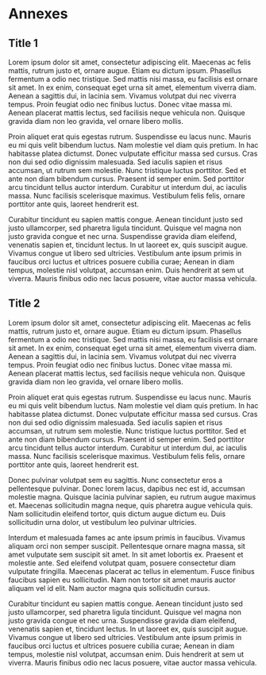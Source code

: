 # Annexes

## Title 1

Lorem ipsum dolor sit amet, consectetur adipiscing elit. Maecenas ac felis mattis, rutrum justo et, ornare augue. Etiam eu dictum ipsum. Phasellus fermentum a odio nec tristique. Sed mattis nisi massa, eu facilisis est ornare sit amet. In ex enim, consequat eget urna sit amet, elementum viverra diam. Aenean a sagittis dui, in lacinia sem. Vivamus volutpat dui nec viverra tempus. Proin feugiat odio nec finibus luctus. Donec vitae massa mi. Aenean placerat mattis lectus, sed facilisis neque vehicula non. Quisque gravida diam non leo gravida, vel ornare libero mollis.

Proin aliquet erat quis egestas rutrum. Suspendisse eu lacus nunc. Mauris eu mi quis velit bibendum luctus. Nam molestie vel diam quis pretium. In hac habitasse platea dictumst. Donec vulputate efficitur massa sed cursus. Cras non dui sed odio dignissim malesuada. Sed iaculis sapien et risus accumsan, ut rutrum sem molestie. Nunc tristique luctus porttitor. Sed et ante non diam bibendum cursus. Praesent id semper enim. Sed porttitor arcu tincidunt tellus auctor interdum. Curabitur ut interdum dui, ac iaculis massa. Nunc facilisis scelerisque maximus. Vestibulum felis felis, ornare porttitor ante quis, laoreet hendrerit est.

Curabitur tincidunt eu sapien mattis congue. Aenean tincidunt justo sed justo ullamcorper, sed pharetra ligula tincidunt. Quisque vel magna non justo gravida congue et nec urna. Suspendisse gravida diam eleifend, venenatis sapien et, tincidunt lectus. In ut laoreet ex, quis suscipit augue. Vivamus congue ut libero sed ultricies. Vestibulum ante ipsum primis in faucibus orci luctus et ultrices posuere cubilia curae; Aenean in diam tempus, molestie nisl volutpat, accumsan enim. Duis hendrerit at sem ut viverra. Mauris finibus odio nec lacus posuere, vitae auctor massa vehicula.

## Title 2

Lorem ipsum dolor sit amet, consectetur adipiscing elit. Maecenas ac felis mattis, rutrum justo et, ornare augue. Etiam eu dictum ipsum. Phasellus fermentum a odio nec tristique. Sed mattis nisi massa, eu facilisis est ornare sit amet. In ex enim, consequat eget urna sit amet, elementum viverra diam. Aenean a sagittis dui, in lacinia sem. Vivamus volutpat dui nec viverra tempus. Proin feugiat odio nec finibus luctus. Donec vitae massa mi. Aenean placerat mattis lectus, sed facilisis neque vehicula non. Quisque gravida diam non leo gravida, vel ornare libero mollis.

Proin aliquet erat quis egestas rutrum. Suspendisse eu lacus nunc. Mauris eu mi quis velit bibendum luctus. Nam molestie vel diam quis pretium. In hac habitasse platea dictumst. Donec vulputate efficitur massa sed cursus. Cras non dui sed odio dignissim malesuada. Sed iaculis sapien et risus accumsan, ut rutrum sem molestie. Nunc tristique luctus porttitor. Sed et ante non diam bibendum cursus. Praesent id semper enim. Sed porttitor arcu tincidunt tellus auctor interdum. Curabitur ut interdum dui, ac iaculis massa. Nunc facilisis scelerisque maximus. Vestibulum felis felis, ornare porttitor ante quis, laoreet hendrerit est.

Donec pulvinar volutpat sem eu sagittis. Nunc consectetur eros a pellentesque pulvinar. Donec lorem lacus, dapibus nec est id, accumsan molestie magna. Quisque lacinia pulvinar sapien, eu rutrum augue maximus et. Maecenas sollicitudin magna neque, quis pharetra augue vehicula quis. Nam sollicitudin eleifend tortor, quis dictum augue dictum eu. Duis sollicitudin urna dolor, ut vestibulum leo pulvinar ultricies.

Interdum et malesuada fames ac ante ipsum primis in faucibus. Vivamus aliquam orci non semper suscipit. Pellentesque ornare magna massa, sit amet vulputate sem suscipit sit amet. In sit amet lobortis ex. Praesent et molestie ante. Sed eleifend volutpat quam, posuere consectetur diam vulputate fringilla. Maecenas placerat ac tellus in elementum. Fusce finibus faucibus sapien eu sollicitudin. Nam non tortor sit amet mauris auctor aliquam vel id elit. Nam auctor magna quis sollicitudin cursus.

Curabitur tincidunt eu sapien mattis congue. Aenean tincidunt justo sed justo ullamcorper, sed pharetra ligula tincidunt. Quisque vel magna non justo gravida congue et nec urna. Suspendisse gravida diam eleifend, venenatis sapien et, tincidunt lectus. In ut laoreet ex, quis suscipit augue. Vivamus congue ut libero sed ultricies. Vestibulum ante ipsum primis in faucibus orci luctus et ultrices posuere cubilia curae; Aenean in diam tempus, molestie nisl volutpat, accumsan enim. Duis hendrerit at sem ut viverra. Mauris finibus odio nec lacus posuere, vitae auctor massa vehicula.